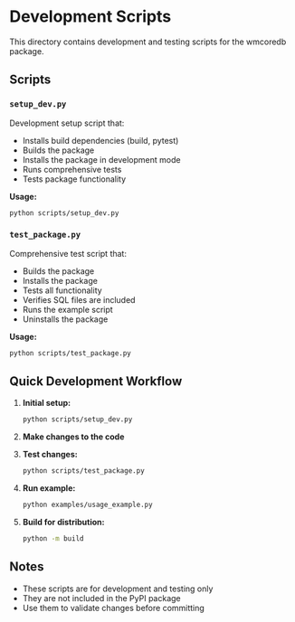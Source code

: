 # Development Scripts

This directory contains development and testing scripts for the wmcoredb package.

## Scripts

### `setup_dev.py`
Development setup script that:
- Installs build dependencies (build, pytest)
- Builds the package
- Installs the package in development mode
- Runs comprehensive tests
- Tests package functionality

**Usage:**
```bash
python scripts/setup_dev.py
```

### `test_package.py`
Comprehensive test script that:
- Builds the package
- Installs the package
- Tests all functionality
- Verifies SQL files are included
- Runs the example script
- Uninstalls the package

**Usage:**
```bash
python scripts/test_package.py
```

## Quick Development Workflow

1. **Initial setup:**
   ```bash
   python scripts/setup_dev.py
   ```

2. **Make changes to the code**

3. **Test changes:**
   ```bash
   python scripts/test_package.py
   ```

4. **Run example:**
   ```bash
   python examples/usage_example.py
   ```

5. **Build for distribution:**
   ```bash
   python -m build
   ```

## Notes

- These scripts are for development and testing only
- They are not included in the PyPI package
- Use them to validate changes before committing 